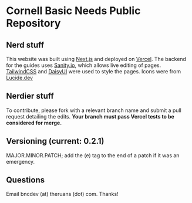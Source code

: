 # Cornell Basic Needs Public Repository

## Nerd stuff

This website was built using [Next.js](https://nextjs.org/) and deployed on [Vercel](https://vercel.com/). The backend for the guides uses [Sanity.io](https://www.sanity.io/), which allows live editing of pages. 
[TailwindCSS](https://tailwindcss.com/) and [DaisyUI](https://daisyui.com/) were used to style the pages. Icons were from [Lucide.dev](https://lucide.dev/)

## Nerdier stuff

To contribute, please fork with a relevant branch name and submit a pull request detailing the edits. **Your branch must pass Vercel tests to be considered for merge.**

## Versioning (current: 0.2.1)

MAJOR.MINOR.PATCH; add the (e) tag to the end of a patch if it was an emergency.

## Questions

Email bncdev (at) theruans (dot) com. Thanks!
